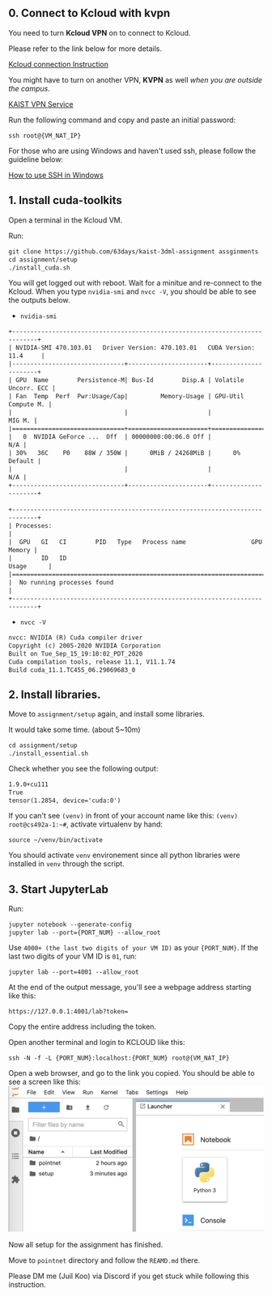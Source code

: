 ## 0. Connect to Kcloud with kvpn
You need to turn **Kcloud VPN** on to connect to Kcloud.

Please refer to the link below for more details.

[Kcloud connection Instruction](https://kcloud.kaist.ac.kr/index.php/board/?uid=141&mod=document&pageid=1#kboard-document)

You might have to turn on another VPN, __KVPN__ as well _when you are outside the campus._

[KAIST VPN Service](https://kvpn.kaist.ac.kr/dana-na/auth/url_ZdZaEjNTN0dKCA02/welcome.cgi)

Run the following command and copy and paste an initial password:
```
ssh root@{VM_NAT_IP}
```

For those who are using Windows and haven't used ssh, please follow the guideline below:

[How to use SSH in Windows](https://www.howtogeek.com/336775/how-to-enable-and-use-windows-10s-built-in-ssh-commands/)

## 1. Install cuda-toolkits
Open a terminal in the Kcloud VM.

Run:
```
git clone https://github.com/63days/kaist-3dml-assignment assginments
cd assignment/setup
./install_cuda.sh
```
You will get logged out with reboot. Wait for a minitue and re-connect to the Kcloud.
When you type `nvidia-smi` and `nvcc -V`, you should be able to see the outputs below.
- `nvidia-smi`
```
+-----------------------------------------------------------------------------+
| NVIDIA-SMI 470.103.01   Driver Version: 470.103.01   CUDA Version: 11.4     |
|-------------------------------+----------------------+----------------------+
| GPU  Name        Persistence-M| Bus-Id        Disp.A | Volatile Uncorr. ECC |
| Fan  Temp  Perf  Pwr:Usage/Cap|         Memory-Usage | GPU-Util  Compute M. |
|                               |                      |               MIG M. |
|===============================+======================+======================|
|   0  NVIDIA GeForce ...  Off  | 00000000:00:06.0 Off |                  N/A |
| 30%   36C    P0    88W / 350W |      0MiB / 24268MiB |      0%      Default |
|                               |                      |                  N/A |
+-------------------------------+----------------------+----------------------+

+-----------------------------------------------------------------------------+
| Processes:                                                                  |
|  GPU   GI   CI        PID   Type   Process name                  GPU Memory |
|        ID   ID                                                   Usage      |
|=============================================================================|
|  No running processes found                                                 |
+-----------------------------------------------------------------------------+
```
- `nvcc -V`
```
nvcc: NVIDIA (R) Cuda compiler driver
Copyright (c) 2005-2020 NVIDIA Corporation
Built on Tue_Sep_15_19:10:02_PDT_2020
Cuda compilation tools, release 11.1, V11.1.74
Build cuda_11.1.TC455_06.29069683_0
```

## 2. Install libraries.
Move to `assignment/setup` again, and install some libraries.

It would take some time. (about 5~10m)
```
cd assignment/setup
./install_essential.sh
```
Check whether you see the following output:
```
1.9.0+cu111
True
tensor(1.2854, device='cuda:0')
```
If you can't see `(venv)` in front of your account name like this: `(venv) root@cs492a-1:~#`, activate virtualenv by hand:
```
source ~/venv/bin/activate
```
You should activate `venv` environement since all python libraries were installed in `venv` through the script.

## 3. Start JupyterLab
Run:
```
jupyter notebook --generate-config
jupyter lab --port={PORT_NUM} --allow_root
```
Use `4000+ (the last two digits of your VM ID)` as your `{PORT_NUM}`. If the last two digits of your VM ID is `01`, run:
```
jupyter lab --port=4001 --allow_root
```
At the end of the output message, you'll see a webpage address starting like this:
```
https://127.0.0.1:4001/lab?token=
```
Copy the entire address including the token.

Open another terminal and login to KCLOUD like this:
```
ssh -N -f -L {PORT_NUM}:localhost:{PORT_NUM} root@{VM_NAT_IP}
```
Open a web browser, and go to the link you copied. You should be able to see a screen like this:
![jupyter_lab](./docs/jupyter_lab.png)

Now all setup for the assignment has finished. 

Move to `pointnet` directory and follow the `REAMD.md` there.

Please DM me (Juil Koo) via Discord if you get stuck while following this instruction.
